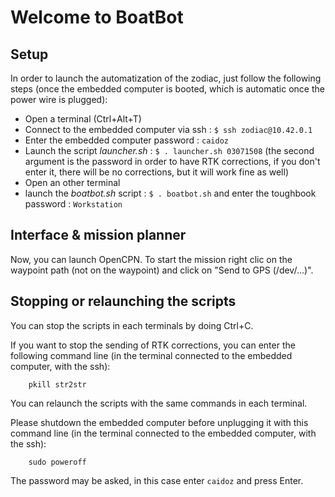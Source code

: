Welcome to BoatBot
==================

Setup
-----

In order to launch the automatization of the zodiac, just follow the following steps (once the embedded computer is booted, which is automatic once the power wire is plugged):

* Open a terminal (Ctrl+Alt+T)
* Connect to the embedded computer via ssh : `$ ssh zodiac@10.42.0.1`
* Enter the embedded computer password : `caidoz`
* Launch the script _launcher.sh_ : `$ . launcher.sh 03071508` (the second argument is the password in order to have RTK corrections, if you don't enter it, there will be no corrections, but it will work fine as well)
* Open an other terminal
* launch the _boatbot.sh_ script : `$ . boatbot.sh` and enter the toughbook password : `Workstation`


Interface & mission planner
---------------------------

Now, you can launch OpenCPN.
To start the mission right clic on the waypoint path (not on the waypoint) and click on "Send to GPS (/dev/...)".


Stopping or relaunching the scripts
-----------------------------------

You can stop the scripts in each terminals by doing Ctrl+C.

If you want to stop the sending of RTK corrections, you can enter the following command line (in the terminal 
connected to the embedded computer, with the ssh):

		pkill str2str

You can relaunch the scripts with the same commands in each terminal.

Please shutdown the embedded computer before unplugging it with this command line (in the terminal 
connected to the embedded computer, with the ssh):

		sudo poweroff

The password may be asked, in this case enter `caidoz` and press Enter.
